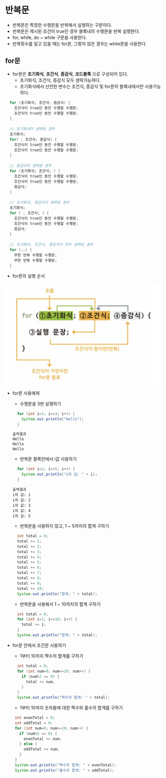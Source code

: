 # 반복문
- 반복문은 특정한 수행문을 반복해서 실행하는 구문이다.
- 반복문은 제시된 조건이 true인 경우 블록내의 수행문을 반복 실행한다.
- for, while, do ~ while 구문을 사용한다.
- 반복횟수를 알고 있을 때는 for문, 그렇지 않은 경우는 while문을 사용한다.

## for문
- for문은 **초기화식**, **조건식**, **증감식**, **코드블록** 으로 구성되어 있다.
  + 초기화식, 조건식, 증감식 모두 생략가능하다.
  + 초기화식에서 선언한 변수는 조건식, 증감식 및 for문의 블록내에서만 사용가능하다.
```java
  for (초기화식; 조건식; 증감식) {
    조건식이 true인 동안 수행할 수행문;
    조건식이 true인 동안 수행할 수행문;
  }
  
  // 초기화식이 생략된 경우
  초기화식;
  for( ; 조건식; 증감식) {
    조건식이 true인 동안 수행할 수행문;
    조건식이 true인 동안 수행할 수행문;
  }
  
  // 증감식이 생략된 경우
  for (초기화식; 조건식; ) {
    조건식이 true인 동안 수행할 수행문;
    조건식이 true인 동안 수행할 수행문;
    증감식;
  }
  
  // 초기화식, 증감식이 생략된 경우
  초기화식;
  for ( ; 조건식; ) {
    조건식이 true인 동안 수행할 수행문;
    조건식이 true인 동안 수행할 수행문;
    증감식;
  }
  
  // 초기화식, 조건식, 증감식이 모두 생략된 경우
  for (;;) {
    무한 반복 수행할 수행문;
    무한 반복 수행할 수행문;
  }
```
- for문의 실행 순서

![Alt for문의 실행흐름](/01-java/for.PNG)

- for문 사용예제
  + 수행문을 3번 실행하기
  ```java
    for (int i=1; i<=3; i++) {
      System.out.println("Hello");
    }
   ```
   ```
   출력결과
   Hello
   Hello
   Hello
  ```
  + 반복문 블록안에서 i값 사용하기
  ```java
    for (int i=1; i<=5; i++) {
      System.out.println("i의 값: " + i);
    }
  ```
   ```
   출력결과
   i의 값: 1
   i의 값: 2
   i의 값: 3
   i의 값: 4
   i의 값: 5
  ```
  + 반복문을 사용하지 않고, 1 ~ 5까지의 합계 구하기
  ```java
    int total = 0;
    total += 1;
    total += 2;
    total += 3;
    total += 4;
    total += 5;
    total += 6;
    total += 7;
    total += 8;
    total += 9;
    total += 10;
    System.out.println("합계: " + total);
  ```

  + 반복문을 사용해서 1 ~ 10까지의 합계 구하기
  ```java
    int total = 0;
    for (int i=1; i<=10; i++) {
      total += i;
    }
    System.out.println("합계: " + total);
  ```

- for문 안에서 조건문 사용하기
  + 1부터 10까지 짝수의 합계를 구하기
  ```java
    int total = 0;
    for (int num=0; num<=10; num++) {
      if (num%2 == 0) {
        total += num;
      }
    }
    System.out.println("짝수의 합계: " + total);
  ```
  + 1부터 10까지 숫자들에 대한 짝수와 홀수의 합계를 구하기
   ```java
    int evenTotal = 0;
    int oddTotal = 0;
    for (int num=0; num<=10; num++) {
      if (num%2 == 0) {
        evenTotal += num;
      } else {
        oddTotal += num;
      }
    }
    System.out.println("짝수의 합계: " + evenTotal);
    System.out.println("홀수의 합계: " + oddTotal);
  ```
